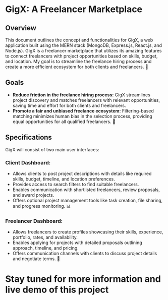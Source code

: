 # GigX: A Freelancer Marketplace

## Overview
This document outlines the concept and functionalities for GigX, a web application built using the MERN stack (MongoDB, Express.js, React.js, and Node.js). GigX is a freelancer marketplace that utilizes its amazing features to connect freelancers with project opportunities based on skills, budget, and location. My goal is to streamline the freelance hiring process and create a more efficient ecosystem for both clients and freelancers. 🚀

## Goals
- **Reduce friction in the freelance hiring process:** GigX streamlines project discovery and matches freelancers with relevant opportunities, saving time and effort for both clients and freelancers.
- **Promote a fair and unbiased freelance ecosystem:** Filtering-based matching minimizes human bias in the selection process, providing equal opportunities for all qualified freelancers. 🤝

## Specifications
GigX will consist of two main user interfaces:
### Client Dashboard:
- Allows clients to post project descriptions with details like required skills, budget, timeline, and location preferences.
- Provides access to search filters to find suitable freelancers.
- Enables communication with shortlisted freelancers, review proposals, and award projects.
- Offers optional project management tools like task creation, file sharing, and progress monitoring. 📊
### Freelancer Dashboard:
- Allows freelancers to create profiles showcasing their skills, experience, portfolio, rates, and availability.
- Enables applying for projects with detailed proposals outlining approach, timeline, and pricing.
- Offers communication channels with clients to discuss project details and negotiate terms. 💬

# Stay tuned for more information and live demo of this project
